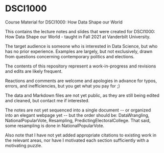 # DSCI1000
Course Material for DSCI1000: How Data Shape our World

This contains the lecture notes and slides that were created for DSCI1000: How Data Shape our World - taught in Fall 2021 at Vanderbilt University.  

The target audience is someone who is interested in Data Science, but who has no prior experience.  Examples are largely, but not exclusively, drawn from questions concerning contemporary politics and elections.

The contents of this repository represent a work-in-progress and revisions and edits are likely frequent.  

Reactions and comments are welcome and apologies in advance for typos, errors, and inefficiencies, but you get what you pay for ;)

The data and Markdown files are not yet public, as they are still being edited and cleaned, but contact me if interested.

The notes are not yet sequenced into a single document -- or organized into an elegant webpage yet -- but the order should be: DataWrangling, NationalPopularVote, Resampling, PredictingElectoralCollege. That said, some resampling is done in NationalPopularVote.

Also note that I have not yet added appropriate citations to existing work in the relevant areas, nor have I motivated each section sufficiently with a motivating puzzle.  